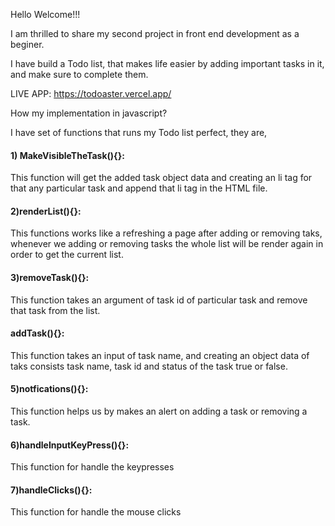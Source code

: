 <p>Hello Welcome!!!</p>
<p>I am thrilled to share my second project in front end development as a beginer.</p>
<p>I have build a Todo list, that makes life easier by adding important tasks in it, and make sure to complete them.</p>

LIVE APP: https://todoaster.vercel.app/

<p>How my implementation in javascript?</p>
<p>I have set of functions that runs my Todo list perfect, they are,</p>
<h4>1) MakeVisibleTheTask(){}:</h4>
<p>This function will get the added task object data and creating an li tag for that any particular task and append that li tag in the HTML file.</p>
<h4>2)renderList(){}:</h4>
 <p>This functions works like a refreshing a page after adding or removing taks, whenever we adding or removing tasks the whole list will be render again in order to get the current list. </p>
<h4>3)removeTask(){}:</h4>
<p>This function takes an argument of task id of particular task and remove that task from the list.</p>
<h4>addTask(){}:</h4>
<p>This function takes an input of task name, and creating an object data of taks consists task name, task id and status of the task true or false.</p>
<h4>5)notfications(){}:</h4>
<p>This function helps us by makes an alert on adding a task or removing a task.</p>
<h4>6)handleInputKeyPress(){}:</h4>
<p>This function for handle the keypresses</p>
<h4>7)handleClicks(){}:</h4>
<p>This function for handle the mouse clicks</p>
